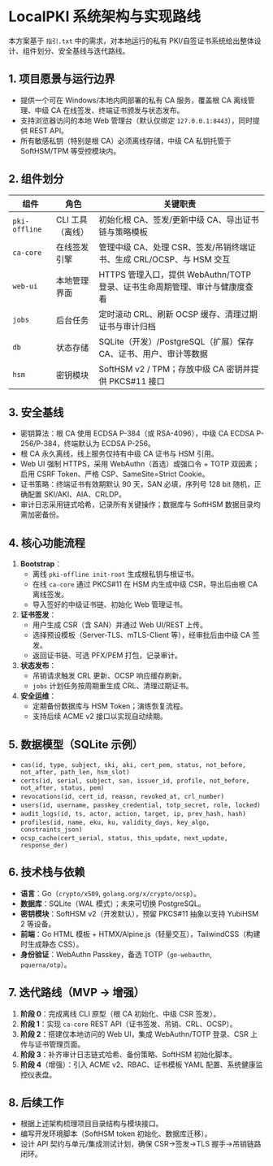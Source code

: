 # LocalPKI 系统架构与实现路线

本方案基于 `指引.txt` 中的需求，对本地运行的私有 PKI/自签证书系统给出整体设计、组件划分、安全基线与迭代路线。

## 1. 项目愿景与运行边界
- 提供一个可在 Windows/本地内网部署的私有 CA 服务，覆盖根 CA 离线管理、中级 CA 在线签发、终端证书颁发与状态发布。
- 支持浏览器访问的本地 Web 管理台（默认仅绑定 `127.0.0.1:8443`），同时提供 REST API。
- 所有敏感私钥（特别是根 CA）必须离线存储，中级 CA 私钥托管于 SoftHSM/TPM 等受控模块内。

## 2. 组件划分
| 组件 | 角色 | 关键职责 |
| --- | --- | --- |
| `pki-offline` | CLI 工具（离线） | 初始化根 CA、签发/更新中级 CA、导出证书链与策略模板 |
| `ca-core` | 在线签发引擎 | 管理中级 CA、处理 CSR、签发/吊销终端证书、生成 CRL/OCSP、与 HSM 交互 |
| `web-ui` | 本地管理界面 | HTTPS 管理入口，提供 WebAuthn/TOTP 登录、证书生命周期管理、审计与健康度查看 |
| `jobs` | 后台任务 | 定时滚动 CRL、刷新 OCSP 缓存、清理过期证书与审计归档 |
| `db` | 状态存储 | SQLite（开发）/PostgreSQL（扩展）保存 CA、证书、用户、审计等数据 |
| `hsm` | 密钥模块 | SoftHSM v2 / TPM；存放中级 CA 密钥并提供 PKCS#11 接口 |

## 3. 安全基线
- 密钥算法：根 CA 使用 ECDSA P-384（或 RSA-4096），中级 CA ECDSA P-256/P-384，终端默认为 ECDSA P-256。
- 根 CA 永久离线，线上服务仅持有中级 CA 证书与 HSM 引用。
- Web UI 强制 HTTPS，采用 WebAuthn（首选）或强口令 + TOTP 双因素；启用 CSRF Token、严格 CSP、SameSite=Strict Cookie。
- 证书策略：终端证书有效期默认 90 天，SAN 必填，序列号 128 bit 随机，正确配置 SKI/AKI、AIA、CRLDP。
- 审计日志采用链式哈希，记录所有关键操作；数据库与 SoftHSM 数据目录均需加密备份。

## 4. 核心功能流程
1. **Bootstrap**：
   - 离线 `pki-offline init-root` 生成根私钥与根证书。
   - 在线 `ca-core` 通过 PKCS#11 在 HSM 内生成中级 CSR，导出后由根 CA 离线签发。
   - 导入签好的中级证书链、初始化 Web 管理证书。
2. **证书签发**：
   - 用户生成 CSR（含 SAN）并通过 Web UI/REST 上传。
   - 选择预设模板（Server-TLS、mTLS-Client 等），经审批后由中级 CA 签发。
   - 返回证书链、可选 PFX/PEM 打包，记录审计。
3. **状态发布**：
   - 吊销请求触发 CRL 更新、OCSP 响应缓存刷新。
   - `jobs` 计划任务按周期重生成 CRL、清理过期证书。
4. **安全运维**：
   - 定期备份数据库与 HSM Token；演练恢复流程。
   - 支持后续 ACME v2 接口以实现自动续期。

## 5. 数据模型（SQLite 示例）
- `cas(id, type, subject, ski, aki, cert_pem, status, not_before, not_after, path_len, hsm_slot)`
- `certs(id, serial, subject, san, issuer_id, profile, not_before, not_after, status, pem)`
- `revocations(id, cert_id, reason, revoked_at, crl_number)`
- `users(id, username, passkey_credential, totp_secret, role, locked)`
- `audit_logs(id, ts, actor, action, target, ip, prev_hash, hash)`
- `profiles(id, name, eku, ku, validity_days, key_algo, constraints_json)`
- `ocsp_cache(cert_serial, status, this_update, next_update, response_der)`

## 6. 技术栈与依赖
- **语言**：Go（`crypto/x509`, `golang.org/x/crypto/ocsp`）。
- **数据库**：SQLite（WAL 模式）；未来可切换 PostgreSQL。
- **密钥模块**：SoftHSM v2（开发默认），预留 PKCS#11 抽象以支持 YubiHSM 2 等设备。
- **前端**：Go HTML 模板 + HTMX/Alpine.js（轻量交互），TailwindCSS（构建时生成静态 CSS）。
- **身份验证**：WebAuthn Passkey，备选 TOTP（`go-webauthn`, `pquerna/otp`）。

## 7. 迭代路线（MVP → 增强）
1. **阶段 0**：完成离线 CLI 原型（根 CA 初始化、中级 CSR 签发）。
2. **阶段 1**：实现 `ca-core` REST API（证书签发、吊销、CRL、OCSP）。
3. **阶段 2**：搭建仅本地访问的 Web UI，集成 WebAuthn/TOTP 登录、CSR 上传与证书管理页面。
4. **阶段 3**：补齐审计日志链式哈希、备份策略、SoftHSM 初始化脚本。
5. **阶段 4**（增强）：引入 ACME v2、RBAC、证书模板 YAML 配置、系统健康监控仪表盘。

## 8. 后续工作
- 根据上述架构梳理项目目录结构与模块接口。
- 编写开发环境脚本（SoftHSM token 初始化、数据库迁移）。
- 设计 API 契约与单元/集成测试计划，确保 CSR→签发→TLS 握手→吊销链路闭环。
